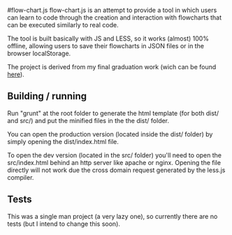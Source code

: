 #flow-chart.js
flow-chart.js is an attempt to provide a tool in which users can learn to code through the creation and
interaction with flowcharts that can be executed similarly to real code.

The tool is built basically with JS and LESS, so it works (almost) 100% offline, allowing users to save their flowcharts
in JSON files or in the browser localStorage.

The project is derived from my final graduation work (wich can be found [here](https://github.com/BrunoRB/flow)).

## Building / running

Run "grunt" at the root folder to generate the html template (for both dist/ and src/) and put the minified files in the
the dist/ folder.

You can open the production version (located inside the dist/ folder) by simply opening the dist/index.html file.

To open the dev version (located in the src/ folder) you'll need to open the src/index.html behind an http server like
apache or nginx. Opening the file directly will not work due the cross domain request generated by the less.js compiler.


## Tests
This was a single man project (a very lazy one), so currently there are no tests (but I intend to change this soon).